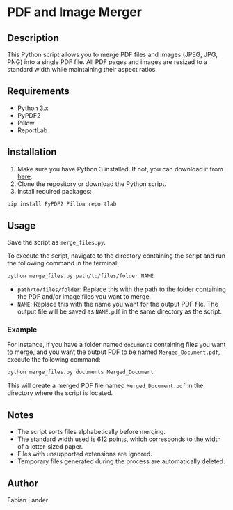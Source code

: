 # PDF and Image Merger

## Description

This Python script allows you to merge PDF files and images (JPEG, JPG, PNG) into a single PDF file. All PDF pages and images are resized to a standard width while maintaining their aspect ratios.

## Requirements

- Python 3.x
- PyPDF2
- Pillow
- ReportLab

## Installation

1. Make sure you have Python 3 installed. If not, you can download it from [here](https://www.python.org/downloads/).
2. Clone the repository or download the Python script.
3. Install required packages:

```bash
pip install PyPDF2 Pillow reportlab
```

## Usage

Save the script as `merge_files.py`.

To execute the script, navigate to the directory containing the script and run the following command in the terminal:

```bash
python merge_files.py path/to/files/folder NAME
```

- `path/to/files/folder`: Replace this with the path to the folder containing the PDF and/or image files you want to merge.
- `NAME`: Replace this with the name you want for the output PDF file. The output file will be saved as `NAME.pdf` in the same directory as the script.

### Example

For instance, if you have a folder named `documents` containing files you want to merge, and you want the output PDF to be named `Merged_Document.pdf`, execute the following command:

```bash
python merge_files.py documents Merged_Document
```

This will create a merged PDF file named `Merged_Document.pdf` in the directory where the script is located.

## Notes

- The script sorts files alphabetically before merging.
- The standard width used is 612 points, which corresponds to the width of a letter-sized paper.
- Files with unsupported extensions are ignored.
- Temporary files generated during the process are automatically deleted.

## Author

Fabian Lander